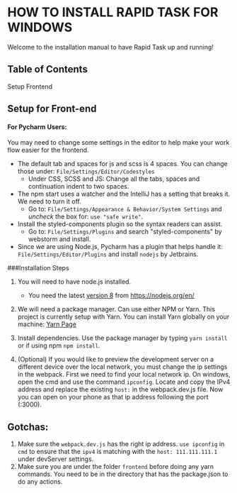 HOW TO INSTALL RAPID TASK FOR WINDOWS
=====================================

Welcome to the installation manual to have Rapid Task up and running! 

Table of Contents
-----------------
Setup Frontend


Setup for Front-end
-------------------

#### For Pycharm Users:  
You may need to change some settings in the editor to help make your work flow easier for the frontend.
* The default tab and spaces for js and scss is 4 spaces. You can change those under: 
```File/Settings/Editor/Codestyles```  
    * Under CSS, SCSS and JS: Change all the tabs, spaces and continuation indent to two spaces.  
* The npm start uses a watcher and the IntelliJ has a setting that breaks it. We need to turn it off.  
    * Go to: ```File/Settings/Appearance & Behavior/System Settings``` and *uncheck* the box for: ```use "safe write"```.  
* Install the styled-components plugin so the syntax readers can assist.  
    * Go to: ```File/Settings/Plugins``` and search "styled-components" by webstorm and install. 
* Since we are using Node.js, Pycharm has a plugin that helps handle it: ```File/Settings/Editor/Plugins``` and 
    install ```nodejs``` by Jetbrains.
        
###Installation Steps
  
1. You will need to have node.js installed.  
    * You need the latest [version 8](https://nodejs.org/dist/v8.9.1/node-v8.9.1-x64.msi) from
https://nodejs.org/en/

1. We will need a package manager. Can use either NPM or Yarn. This project is currently setup with Yarn. You can
    install Yarn globally on your machine: [Yarn Page](https://yarnpkg.com/en/)
    
1. Install dependencies. Use the package manager by typing ```yarn install``` or if using npm ```npm install```.

1. (Optional) If you would like to preview the development server on a different device over the local network, you
    must change the ip settings in the webpack. First we need to find your local network ip. On windows, open the cmd
    and use the command ```ipconfig```. Locate and copy the IPv4 address and replace the existing ```host:``` in the
    webpack.dev.js file. Now you can open on your phone as that ip address following the port (:3000).
   
## Gotchas:  
1. Make sure the `webpack.dev.js` has the right ip address. `use ipconfig` in `cmd` to ensure that the `ipv4` is matching
    with the `host: 111.111.111.1` under devServer settings.
1. Make sure you are under the folder `frontend` before doing any yarn commands. You need to be in the directory that
    has the package.json to do any actions.  

